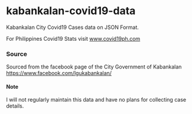 # kabankalan-covid19-data
Kabankalan City Covid19 Cases data on JSON Format.

For Philippines Covid19 Stats visit www.covid19ph.com

### Source
Sourced from the facebook page of the City Government of Kabankalan
https://www.facebook.com/lgukabankalan/



#### Note
I will not regularly maintain this data and have no plans for collecting case details.
